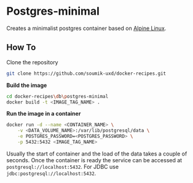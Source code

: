 # Postgres-minimal

Creates a minimalist postgres container based on [Alpine Linux](https://hub.docker.com/_/alpine). 
## How To

Clone the repository
```bash
git clone https://github.com/soumik-uxd/docker-recipes.git
```

**Build the image**
```bash
cd docker-recipes\db\postgres-minimal
docker build -t <IMAGE_TAG_NAME> .
```

**Run the image in a container**
```bash
docker run -d --name <CONTAINER_NAME> \
    -v <DATA_VOLUME_NAME>:/var/lib/postgresql/data \
    -e POSTGRES_PASSWORD=<POSTGRES_PASSWORD> \
    -p 5432:5432 <IMAGE_TAG_NAME>
```

Usually the start of container and the load of the data takes a couple of seconds. Once the container is ready the service can be accessed at `postgresql://localhost:5432`. For JDBC use `jdbc:postgresql://localhost:5432`.
